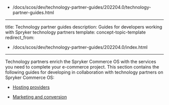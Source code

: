   - /docs/scos/dev/technology-partner-guides/202204.0/technology-partner-guides.html
---
title: Technology partner guides
description: Guides for developers working with Spryker technology partners
template: concept-topic-template
redirect_from:
  - /docs/scos/dev/technology-partner-guides/202204.0/index.html
---

Technology partners enrich the Spryker Commerce OS with the services you need to complete your e-commerce project. This section contains the following guides for developing in collaboration with technology partners on Spryker Commerce OS:  

* [Hosting providers](/docs/scos/dev/technology-partner-guides/202204.0/hosting-providers/integrating-heroku.html)

* [Marketing and conversion](/docs/scos/dev/technology-partner-guides/202204.0/marketing-and-conversion/marketing-and-conversion.html)
